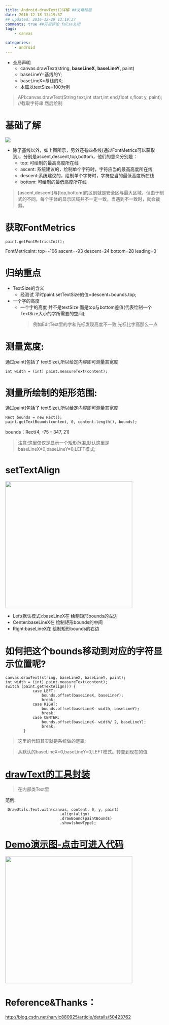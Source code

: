 ```yaml
---
title: Android-drawText()详解 ##文章标题
date: 2016-12-18 13:19:37
## updated: 2016-12-29 13:19:37
comments: true ##开启评论 false关闭
tags:
    - canvas

categories:
    - android
---
```


* 全局声明
    * canvas.drawText(string, **baseLineX**, **baseLineY**, paint)
    * baseLineY=基线的Y;
    * baseLineX=基线的X;
    * 本篇以textSize=100为例
    
>API:canvas.drawText(String text,int start,int end,float x,float y, paint); //截取字符串 然后绘制     

<!-- more -->

<a id="way0"></a>
# 基础了解 

![](http://img.blog.csdn.net/20151229092331153?watermark/2/text/aHR0cDovL2Jsb2cuY3Nkbi5uZXQv/font/5a6L5L2T/fontsize/400/fill/I0JBQkFCMA==/dissolve/70/gravity/SouthEast)

* 除了基线以外，如上图所示，另外还有四条线(通过FontMetrics可以获取到)，分别是ascent,descent,top,bottom，他们的意义分别是：
    * top: 可绘制的最高高度所在线
    * ascent: 系统建议的，绘制单个字符时，字符应当的最高高度所在线
    * descent:系统建议的，绘制单个字符时，字符应当的最低高度所在线
    * bottom: 可绘制的最低高度所在线
    
>[ascent,descent]与[top,bottom]的区别就是安全区与最大区域，但由于制式的不同，每个字体的显示区域并不一定一致，当遇到不一致时，就会裁剪。

<a id="way1"></a>
# 获取FontMetrics
```
paint.getFontMetricsInt();
```
FontMetricsInt: top=-106 ascent=-93 descent=24 bottom=28 leading=0

<a id="way2"></a>
# 归纳重点 
* TextSize的含义
    * 经测试 平时paint.setTextSize的值=descent+bounds.top;
* 一个字的高度
    * 一个字的高度 并不是textSize  而是top与bottom差值(代表绘制一个TextSize大小的字所需要的空间);
        >例如EditText里的字和光标发现高度不一致,光标比字高那么一点

<a id="way3"></a>
# 测量宽度:
通过paint(包括了 textSize),所以给定内容即可测量其宽度

```
int width = (int) paint.measureText(content);
```

<a id="way4"></a>
# 测量所绘制的矩形范围:
通过paint(包括了 textSize),所以给定内容即可测量其宽度

```
Rect bounds = new Rect();
paint.getTextBounds(content, 0, content.length(), bounds);
```

bounds：Rect(4, -75 - 347, 21)
>注意:这里仅仅是显示一个矩形范围,默认这里是baseLineX=0,baseLineY=0,LEFT模式;

<a id="way5"></a>
# setTextAlign

<img src="https://ww4.sinaimg.cn/large/006tKfTcgw1fb921d86qhj30jk0eq3ze.jpg" width="400" >

* Left(默认模式):baseLineX在 绘制矩形bounds的左边
* Center:baseLineX在 绘制矩形bounds的中间
* Right:baseLineX在 绘制矩形bounds的右边

<a id="way6"></a>
# 如何把这个bounds移动到对应的字符显示位置呢?
```
canvas.drawText(string, baseLineX, baseLineY, paint);
int width = (int) paint.measureText(content);
switch (paint.getTextAlign()) {
            case LEFT:
                bounds.offset(baseLineX, baseLineY);
                break;
            case RIGHT:
                bounds.offset(baseLineX- width, baseLineY);
                break;
            case CENTER:
                bounds.offset(baseLineX- width/ 2, baseLineY);
                break;
        }
```
>这里的代码其实就是系统做的逻辑; 

>从默认的baseLineX=0,baseLineY=0,LEFT模式。转变到现在的值

<a id="way7"></a>

# [drawText的工具封装](https://github.com/luhaoaimama1/zone-sdk/blob/master/Android_Zone_Lib/src/and/utils/view/DrawUtils.java)
>在内部类Text里

范例:
```
 DrawUtils.Text.with(canvas, content, 0, y, paint)
                        .align(align)
                        .drawBound(paintBounds)
                        .show(showType);
```

# [Demo演示图-点击可进入代码](https://github.com/luhaoaimama1/zone-sdk/blob/master/Android_Zone_Test/src/com/example/mylib_test/activity/animal/viewa/DrawTextView.java)
<img src="https://ww1.sinaimg.cn/large/006tKfTcgw1fb921xmxlsj30fm0rgmyg.jpg" width="400" >

# Reference&Thanks：

http://blog.csdn.net/harvic880925/article/details/50423762